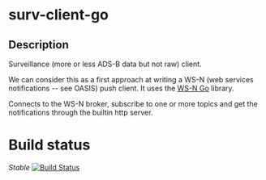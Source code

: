 # surv-client-go

## Description

Surveillance (more or less ADS-B data but not raw) client.

We can consider this as a first approach at writing a WS-N (web services notifications -- see OASIS) push client.  It uses the [WS-N Go](https://github.com/keltia/wsn-go/) library.

Connects to the WS-N broker, subscribe to one or more topics and get the
notifications through the builtin http server.

# Build status

*Stable*
[![Build Status](https://secure.travis-ci.org/keltia/surv-client-go.png)](http://travis-ci.org/keltia/surv-client-go)

